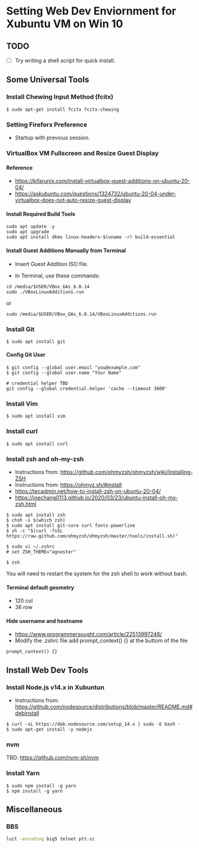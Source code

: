 # Setting Web Dev Enviornment for Xubuntu VM on Win 10

## TODO

- [ ] Try writing a shell script for quick install.

## Some Universal Tools

### Install Chewing Input Method (fcitx)

```
$ sudo apt-get install fcitx fcitx-chewing
```

### Setting Fireforx Preference

- Startup with previous session.

### VirtualBox VM Fullscreen and Resize Guest Display

#### Reference

- https://kifarunix.com/install-virtualbox-guest-additions-on-ubuntu-20-04/
- https://askubuntu.com/questions/1324732/ubuntu-20-04-under-virtualbox-does-not-auto-resize-guest-display

#### Install Required Build Tools

```
sudo apt update -y
sudo apt upgrade
sudo apt install dkms linux-headers-$(uname -r) build-essential
```

#### Install Guest Additions Manually from Terminal

- Insert Guest Addition ISO file.

- In Terminal, use these commands:

```
cd /media/$USER/VBox_GAs_6.0.14
sudo ./VBoxLinuxAdditions.run
```

or

```
sudo /media/$USER/VBox_GAs_6.0.14/VBoxLinuxAdditions.run
```

### Install Git

```
$ sudo apt install git
```

#### Config Git User

```
$ git config --global user.email "you@example.com"
$ git config --global user.name "Your Name"

# credential helper TBD
git config --global credential.helper 'cache --timeout 3600'
```

### Install Vim

```
$ sudo apt install vim
```

### Install curl

```
$ sudo apt install curl
```

### Install zsh and oh-my-zsh

- Instructions from: https://github.com/ohmyzsh/ohmyzsh/wiki/Installing-ZSH
- Instructions from: https://ohmyz.sh/#install
- https://tecadmin.net/how-to-install-zsh-on-ubuntu-20-04/
- https://joechang0113.github.io/2020/03/23/ubuntu-install-oh-my-zsh.html

```
$ sudo apt install zsh
$ chsh -s $(which zsh)
$ sudo apt install git-core curl fonts-powerline
$ sh -c "$(curl -fsSL https://raw.github.com/ohmyzsh/ohmyzsh/master/tools/install.sh)"

$ sudo vi ~/.zshrc
# set ZSH_THEME="agnoster"

$ zsh
```

You will need to restart the system for the zsh shell to work without bash.

#### Terminal default geometry

- 120 col
- 36 row

#### Hide username and hostname

- https://www.programmersought.com/article/22513997246/
- Modify the .zshrc file add prompt_context() {} at the buttom of the file

```
prompt_context() {}

```

## Install Web Dev Tools

### Install Node.js v14.x in Xubuntun

- Instructions from: https://github.com/nodesource/distributions/blob/master/README.md#debinstall

```
$ curl -sL https://deb.nodesource.com/setup_14.x | sudo -E bash -
$ sudo apt-get install -y nodejs
```

### nvm

TBD: https://github.com/nvm-sh/nvm

### Install Yarn

```
$ sudo npm install -g yarn
$ npm install -g yarn
```

## Miscellaneous

### BBS

```bash terminal command to connect to ptt.cc
luit -encoding big5 telnet ptt.cc
```
